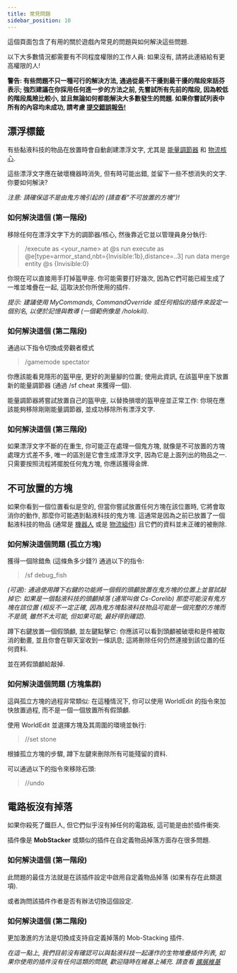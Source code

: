 ```yaml
---
title: 常見問題
sidebar_position: 10
---
```


這個頁面包含了有用的關於遊戲內常見的問題與如何解決這些問題.

以下大多數情況都需要有不同程度權限的工作人員: 如果沒有, 請將此連結給有更高權限的人!

**警告: 有些問題不只一種可行的解決方法, 通過從最不干擾到最干擾的階段來話芬表示; 強烈建議在你採用任何進一步的方法之前, 先嘗試所有先前的階段, 因為較低的階段風險比較小, 並且無論如何都能解決大多數發生的問題. 如果你嘗試列表中所有的內容均未成功, 請考慮 [提交錯誤報告!](How-to-report-bugs)**

## 漂浮標籤

有些黏液科技的物品在放置時會自動創建漂浮文字, 尤其是 [能量調節器](Energy-Regulator) 和 [物流核心](Cargo-Manager).

這些漂浮文字應在破壞機器時消失, 但有時可能出錯, 並留下一些不想消失的文字. 你要如何解決?

_注意: 請確保這不是由鬼方塊引起的 (請查看"不可放置的方塊")!_

### 如何解決這個 (第一階段)

移除任何在漂浮文字下方的調節器/核心, 然後靠近它並以管理員身分執行:
> /execute as <your_name> at @s run execute as @e[type=armor_stand,nbt={Invisible:1b},distance=..3] run data merge entity @s {Invisible:0}

你現在可以直接用手打掉盔甲座. 你可能需要打好幾次, 因為它們可能已經生成了一堆並堆疊在一起, 這取決於你所使用的插件.

_提示: 建議使用 MyCommands, CommandOverride 或任何相似的插件來設定一個別名, 以便於記憶與教導 (一個範例像是 /holokill)._

### 如何解決這個 (第二階段)

通過以下指令切換成旁觀者模式
> /gamemode spectator

你應該能看見隱形的盔甲座, 更好的測量腳的位置; 使用此資訊, 在該盔甲座下放置新的能量調節器 (通過 /sf cheat 來獲得一個).

能量調節器將嘗試放置自己的盔甲座, 以替換損壞的盔甲座並正常工作: 你現在應該能夠移除剛剛能量調節器, 並成功移除所有漂浮文字.

### 如何解決這個 (第三階段)

如果漂浮文字不斷的在重生, 你可能正在處理一個鬼方塊, 就像是不可放置的方塊處理方式差不多, 唯一的區別是它會生成漂浮文字, 因為它是上面列出的物品之一. 只需要按照流程將擺脫任何鬼方塊, 你應該獲得金牌.

## 不可放置的方塊

如果你看到一個位置看似是空的, 但當你嘗試放置任何方塊在該位置時, 它將會取消你的動作, 那麼你可能遇到黏液科技的鬼方塊. 這通常是因為之前已放置了一個黏液科技的物品 (通常是 [機器人](Androids) 或是 [物流組件](Cargo-Management)) 且它們的資料並未正確的被刪除.

### 如何解決這個問題 (孤立方塊)

獲得一個除錯魚 (這條魚多少錢?) 通過以下的指令:
> /sf debug_fish

_(可選): 通過使用蹲下右鍵的功能將一個假的頭顱放置在鬼方塊的位置上並嘗試敲掉它: 如果是一個黏液科技的頭顱掉落 (通常叫做 Cs-Corelib) 那麼可能沒有鬼方塊在該位置 (相反不一定正確, 因為鬼方塊黏液科技物品可能是一個完整的方塊而不是頭, 雖然不太可能, 但如果可能, 最好得到確認)._

蹲下右鍵放置一個假頭顱, 並左鍵點擊它: 你應該可以看到頭顱被破壞和是件被取消的動畫, 並且你會在聊天室收到一條訊息; 這將刪除任何仍然連接到該位置的任何資料.

並在將假頭顱給敲掉.

### 如何解決這個問題 (方塊集群)

這與孤立方塊的過程非常類似: 在這種情況下, 你可以使用 WorldEdit 的指令來加快放置過程, 而不是一個一個放置所有假頭顱.

使用 WorldEdit 並選擇方塊及其周圍的環境並執行:
> //set stone

根據孤立方塊的步驟, 蹲下左鍵來刪除所有可能殘留的資料.

可以通過以下的指令來移除石頭:
> //undo

## 電路板沒有掉落

如果你殺死了鐵巨人, 但它們似乎沒有掉任何的電路板, 這可能是由於插件衝突.

插件像是 **MobStacker** 或類似的插件在自定義物品掉落方面存在很多問題.

### 如何解決這個 (第一階段)

此問題的最佳方法就是在該插件設定中啟用自定義物品掉落 (如果有存在此類選項).

或者詢問該插件作者是否有辦法切換這個設定.

### 如何解決這個 (第二階段)

更加激進的方法是切換成支持自定義掉落的 Mob-Stacking 插件.

_在這一點上, 我們目前沒有確認可以與黏液科技一起運作的生物堆疊插件列表, 如果你使用的插件沒有任何這類的問題, 歡迎隨時在維基上補充. 請查看 [擴展維基](Expanding-the-Wiki)_
